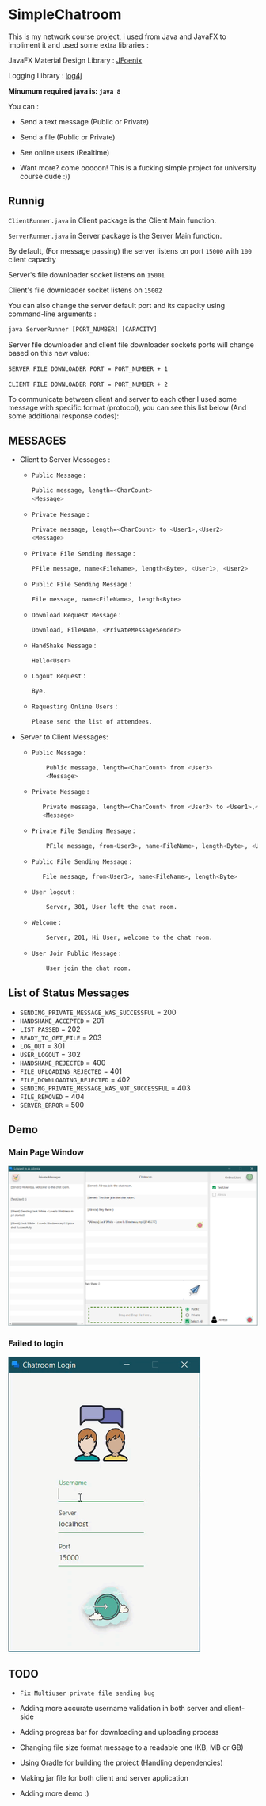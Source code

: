 # SimpleChatroom

This is my network course project, i used from Java and JavaFX to impliment it and used some
extra libraries :

JavaFX Material Design Library : [JFoenix](https://github.com/jfoenixadmin/JFoenix)

Logging Library : [log4j](https://github.com/apache/log4j)

**Minumum required java is: `java 8`**

You can :

* Send a text message (Public or Private)

* Send a file (Public or Private)

* See online users (Realtime)

* Want more? come ooooon! This is a fucking simple project for university course dude :))

## Runnig

`ClientRunner.java` in Client package is the Client Main function.

`ServerRunner.java` in Server package is the Server Main function.

By default, (For message passing) the server listens on port `15000` with `100` client capacity

Server's file downloader socket listens on `15001`

Client's file downloader socket listens on `15002`

You can also change the server default port and its capacity using command-line arguments :

```bat
java ServerRunner [PORT_NUMBER] [CAPACITY]
```

Server file downloader and client file downloader sockets ports will change
based on this new value:

`SERVER FILE DOWNLOADER PORT = PORT_NUMBER + 1`

`CLIENT FILE DOWNLOADER PORT = PORT_NUMBER + 2`

To communicate between client and server to each other I used some message with
specific format (protocol), you can see this list below (And some additional response codes):

## MESSAGES

* Client to Server Messages :
  * `Public Message` :

     ```bash
    Public message, length=<CharCount>
    <Message>
    ```

  * `Private Message` :

    ```bash
    Private message, length=<CharCount> to <User1>,<User2>
    <Message>
    ```

  * `Private File Sending Message` :

    ```bash
    PFile message, name<FileName>, length<Byte>, <User1>, <User2>
    ```

  * `Public File Sending Message` :

    ```bash
    File message, name<FileName>, length<Byte>
    ```

  * `Download Request Message` :

    ```bash
    Download, FileName, <PrivateMessageSender>
    ```

  * `HandShake Message` :

    ```bash
    Hello<User>
    ```

  * `Logout Request` :

    ```bash
    Bye.
    ```

  * `Requesting Online Users` :

    ```bash
    Please send the list of attendees.
    ```

* Server to Client Messages:

  * `Public Message` :

    ```bash
        Public message, length=<CharCount> from <User3>
        <Message>
    ```

  * `Private Message` :

    ```bash
       Private message, length=<CharCount> from <User3> to <User1>,<User2>
       <Message>
     ```

  * `Private File Sending Message` :

    ```bash
        PFile message, from<User3>, name<FileName>, length<Byte>, <User1>, <User2>
    ```

  * `Public File Sending Message` :

     ```bash
        File message, from<User3>, name<FileName>, length<Byte>
    ```

  * `User logout` :

    ```bash
        Server, 301, User left the chat room.
    ```

  * `Welcome` :

    ```bash
        Server, 201, Hi User, welcome to the chat room.
    ```

  * `User Join Public Message` :

    ```bash
        User join the chat room.
    ```

## List of Status Messages

* `SENDING_PRIVATE_MESSAGE_WAS_SUCCESSFUL` = 200
* `HANDSHAKE_ACCEPTED` = 201
* `LIST_PASSED` = 202
* `READY_TO_GET_FILE` = 203
* `LOG_OUT` = 301
* `USER_LOGOUT` = 302
* `HANDSHAKE_REJECTED` = 400
* `FILE_UPLOADING_REJECTED` = 401
* `FILE_DOWNLOADING_REJECTED` = 402
* `SENDING_PRIVATE_MESSAGE_WAS_NOT_SUCCESSFUL` = 403
* `FILE_REMOVED` = 404
* `SERVER_ERROR` = 500

## Demo

### Main Page Window

![mainWindow](main.png)

### Failed to login

![login](failed.gif)

## TODO

* `Fix Multiuser private file sending bug`

* Adding more accurate username validation in both server and client-side

* Adding progress bar for downloading and uploading process

* Changing file size format message to a readable one (KB, MB or GB)

* Using Gradle for building the project (Handling dependencies)

* Making jar file for both client and server application

* Adding more demo :)
